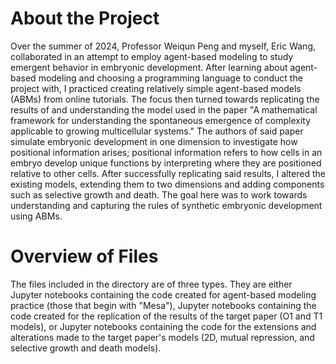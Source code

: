 # About the Project 
Over the summer of 2024, Professor Weiqun Peng and myself, Eric Wang, collaborated in an attempt to employ agent-based modeling to study emergent behavior in embryonic development. After learning about agent-based modeling and choosing a programming language to conduct the project with, I practiced creating relatively simple agent-based models (ABMs) from online tutorials. 
The focus then turned towards replicating the results of and understanding the model used in the paper "A mathematical framework for understanding the spontaneous emergence of complexity applicable to growing multicellular systems." The authors of said paper simulate embryonic development in one dimension to investigate how positional information arises; positional information refers to how cells in an embryo develop unique functions by interpreting where they are positioned relative to other cells. 
After successfully replicating said results, I altered the existing models, extending them to two dimensions and adding components such as selective growth and death. The goal here was to work towards understanding and capturing the rules of synthetic embryonic development using ABMs. 
# Overview of Files 
The files included in the directory are of three types. They are either Jupyter notebooks containing the code created for agent-based modeling practice (those that begin with "Mesa"), Jupyter notebooks containing the code created for the replication of the results of the target paper (O1 and T1 models), or Jupyter notebooks containing the code for the extensions and alterations made to the target paper's models (2D, mutual repression, and selective growth and death models). 